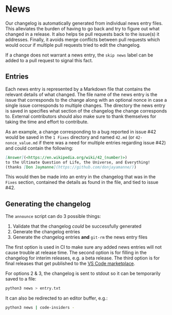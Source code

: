 # News

Our changelog is automatically generated from individual news entry files.
This alleviates the burden of having to go back and try to figure out
what changed in a release. It also helps tie pull requests back to the
issue(s) it addresses. Finally, it avoids merge conflicts between pull requests
which would occur if multiple pull requests tried to edit the changelog.

If a change does not warrant a news entry, the `skip news` label can be added
to a pull request to signal this fact.

## Entries

Each news entry is represented by a Markdown file that contains the
relevant details of what changed. The file name of the news entry is
the issue that corresponds to the change along with an optional nonce in
case a single issue corresponds to multiple changes. The directory
the news entry is saved in specifies what section of the changelog the
change corresponds to. External contributors should also make sure to
thank themselves for taking the time and effort to contribute.

As an example, a change corresponding to a bug reported in issue #42
would be saved in the `1 Fixes` directory and named `42.md`
(or `42-nonce_value.md` if there was a need for multiple entries
regarding issue #42) and could contain the following:

```markdown
[Answer](<https://en.wikipedia.org/wiki/42_(number)>)
to the Ultimate Question of Life, the Universe, and Everything!
(thanks [Don Jaymanne](https://github.com/donjayamanne/))
```

This would then be made into an entry in the changelog that was in the
`Fixes` section, contained the details as found in the file, and tied
to issue #42.

## Generating the changelog

The `announce` script can do 3 possible things:

1. Validate that the changelog _could_ be successfully generated
2. Generate the changelog entries
3. Generate the changelog entries **and** `git-rm` the news entry files

The first option is used in CI to make sure any added news entries
will not cause trouble at release time. The second option is for
filling in the changelog for interim releases, e.g. a beta release.
The third option is for final releases that get published to the
[VS Code marketplace](https://marketplace.visualstudio.com/VSCode).

For options 2 & 3, the changelog is sent to stdout so it can be temporarily
saved to a file:

```sh
python3 news > entry.txt
```

It can also be redirected to an editor buffer, e.g.:

```sh
python3 news | code-insiders -
```
